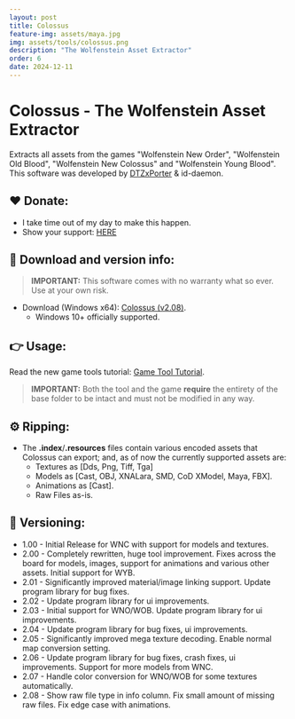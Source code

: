 ```yaml
---
layout: post
title: Colossus
feature-img: assets/maya.jpg
img: assets/tools/colossus.png
description: "The Wolfenstein Asset Extractor"
order: 6
date: 2024-12-11
---
```


# Colossus - The Wolfenstein Asset Extractor
Extracts all assets from the games "Wolfenstein New Order", "Wolfenstein Old Blood", "Wolfenstein New Colossus" and "Wolfenstein Young Blood". This software was developed by [DTZxPorter](https://twitter.com/dtzxporter) & id-daemon.

## ❤️ Donate:
- I take time out of my day to make this happen.
- Show your support: [HERE](https://dtzxporter.com/donate)

## 💾 Download and version info:

> **IMPORTANT:** This software comes with no warranty what so ever. Use at your own risk.

- Download (Windows x64): [Colossus (v2.08)](https://mega.nz/file/1IYjiAhA#KPBNDE-AdNMy5hIyybKGHz1vFB46SEwOGRhjqrP1Phw).
  - Windows 10+ officially supported.

## 👉 Usage:
Read the new game tools tutorial: [Game Tool Tutorial](https://dtzxporter.com/game-tools-tutorial).

> **IMPORTANT:** Both the tool and the game **require** the entirety of the base folder to be intact and must not be modified in any way.

## ⚙️ Ripping:
- The **.index**/**.resources** files contain various encoded assets that Colossus can export; and, as of now the currently supported assets are:
  - Textures as [Dds, Png, Tiff, Tga]
  - Models as [Cast, OBJ, XNALara, SMD, CoD XModel, Maya, FBX].
  - Animations as [Cast].
  - Raw Files as-is.

## 📌 Versioning:
- 1.00 - Initial Release for WNC with support for models and textures.
- 2.00 - Completely rewritten, huge tool improvement. Fixes across the board for models, images, support for animations and various other assets. Initial support for WYB.
- 2.01 - Significantly improved material/image linking support. Update program library for bug fixes.
- 2.02 - Update program library for ui improvements.
- 2.03 - Initial support for WNO/WOB. Update program library for ui improvements.
- 2.04 - Update program library for bug fixes, ui improvements.
- 2.05 - Significantly improved mega texture decoding. Enable normal map conversion setting.
- 2.06 - Update program library for bug fixes, crash fixes, ui improvements. Support for more models from WNC.
- 2.07 - Handle color conversion for WNO/WOB for some textures automatically.
- 2.08 - Show raw file type in info column. Fix small amount of missing raw files. Fix edge case with animations.